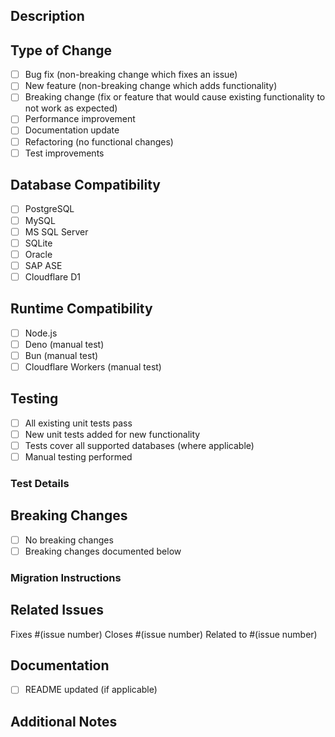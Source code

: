 ## Description
<!-- Provide a clear and concise description of what this PR accomplishes -->

## Type of Change
- [ ] Bug fix (non-breaking change which fixes an issue)
- [ ] New feature (non-breaking change which adds functionality)
- [ ] Breaking change (fix or feature that would cause existing functionality to not work as expected)
- [ ] Performance improvement
- [ ] Documentation update
- [ ] Refactoring (no functional changes)
- [ ] Test improvements

## Database Compatibility
<!-- Check all databases that have been tested with these changes -->
- [ ] PostgreSQL
- [ ] MySQL
- [ ] MS SQL Server
- [ ] SQLite
- [ ] Oracle
- [ ] SAP ASE
- [ ] Cloudflare D1

## Runtime Compatibility
<!-- Check all runtimes that have been tested -->
- [ ] Node.js
- [ ] Deno (manual test)
- [ ] Bun (manual test)
- [ ] Cloudflare Workers (manual test)

## Testing
<!-- Describe the tests you ran to verify your changes -->
- [ ] All existing unit tests pass
- [ ] New unit tests added for new functionality
- [ ] Tests cover all supported databases (where applicable)
- [ ] Manual testing performed

### Test Details
<!-- Provide specific details about testing performed -->

## Breaking Changes
<!-- List any breaking changes and migration instructions -->
- [ ] No breaking changes
- [ ] Breaking changes documented below

### Migration Instructions
<!-- If there are breaking changes, provide clear migration steps -->

## Related Issues
<!-- Link to any related issues -->
Fixes #(issue number)
Closes #(issue number)
Related to #(issue number)

## Documentation
- [ ] README updated (if applicable)

## Additional Notes
<!-- Any additional information that reviewers should know -->